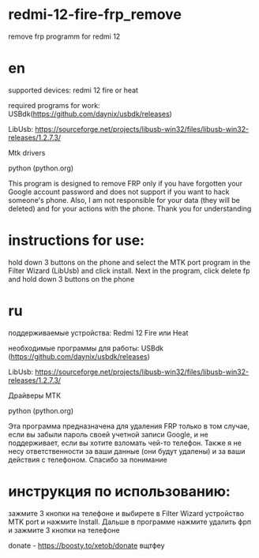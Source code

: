# redmi-12-fire-frp_remove
remove frp programm for redmi 12

# en

supported devices: redmi 12 fire or heat

required programs for work: USBdk(https://github.com/daynix/usbdk/releases)

LibUsb: https://sourceforge.net/projects/libusb-win32/files/libusb-win32-releases/1.2.7.3/

Mtk drivers

python (python.org)

This program is designed to remove FRP only if you have forgotten your Google account password and does not support if you want to hack someone's phone. Also, I am not responsible for your data (they will be deleted) and for your actions with the phone. 
Thank you for understanding


# instructions for use:

hold down 3 buttons on the phone and select the MTK port program in the Filter Wizard (LibUsb) and click install. Next in the program, click delete fp and hold down 3 buttons on the phone

# ru

поддерживаемые устройства: Redmi 12 Fire или Heat

необходимые программы для работы: USBdk (https://github.com/daynix/usbdk/releases)

LibUsb: https://sourceforge.net/projects/libusb-win32/files/libusb-win32-releases/1.2.7.3/

Драйверы МТК

python (python.org)

Эта программа предназначена для удаления FRP только в том случае, если вы забыли пароль своей учетной записи Google, и не поддерживает, если вы хотите взломать чей-то телефон. Также я не несу ответственности за ваши данные (они будут удалены) и за ваши действия с телефоном. 
Спасибо за понимание

# инструкция по использованию:
зажмите 3 кнопки на телефоне и выбирете в Filter Wizard устройство MTK port и нажмите Install. Дальше в программе нажмите удалить фрп и зажмите 3 кнопки на телефоне

donate - https://boosty.to/xetob/donate
вщтфеу
